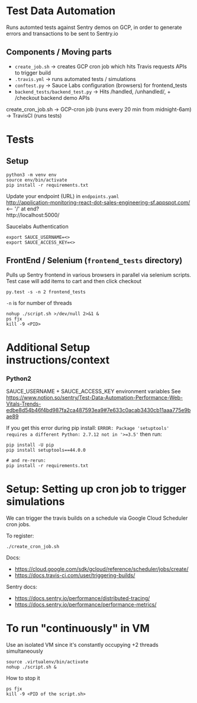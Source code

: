 # Test Data Automation
Runs automted tests against Sentry demos on GCP, in order to generate errors and transactions to be sent to Sentry.io

## Components / Moving parts
- `create_job.sh` -> creates GCP cron job which hits Travis requests APIs to trigger build
- `.travis.yml` -> runs automated tests / simulations
- `conftest.py` -> Sauce Labs configuration (browsers) for frontend_tests
- `backend_tests/backend_test.py` -> Hits /handled, /unhandled/, + /checkout backend demo APIs

create_cron_job.sh -> GCP-cron job (runs every 20 min from midnight-6am) -> TravisCI (runs tests)

# Tests

## Setup
```
python3 -m venv env
source env/bin/activate
pip install -r requirements.txt
```

Update your endpoint (URL) in `endpoints.yaml`  
http://application-monitoring-react-dot-sales-engineering-sf.appspot.com/ <-- '/' at end?  
http://localhost:5000/  

Saucelabs Authentication  
```
export SAUCE_USERNAME=<>
export SAUCE_ACCESS_KEY=<>
```

## FrontEnd / Selenium (`frontend_tests` directory)
Pulls up Sentry frontend in various browsers in parallel via selenium scripts.
Test case will add items to cart and then click checkout

```
py.test -s -n 2 frontend_tests
```

`-n` is for number of threads

```
nohup ./script.sh >/dev/null 2>&1 &
ps fjx
kill -9 <PID>
```

# Additional Setup instructions/context
### Python2

SAUCE_USERNAME + SAUCE_ACCESS_KEY environment variables
See https://www.notion.so/sentry/Test-Data-Automation-Performance-Web-Vitals-Trends-edbe8d54b46f4bd987fa2ca487593ea9#7e633c0acab3430cb11aaa775e9bae89

If you get this error during pip install: `ERROR: Package 'setuptools' requires a different Python: 2.7.12 not in '>=3.5'` then run:
```
pip install -U pip
pip install setuptools==44.0.0

# and re-rerun:
pip install -r requirements.txt
```
# Setup: Setting up cron job to trigger simulations

We can trigger the travis builds on a schedule via Google Cloud Scheduler cron jobs.

To register:
```
./create_cron_job.sh
```

Docs:
- https://cloud.google.com/sdk/gcloud/reference/scheduler/jobs/create/
- https://docs.travis-ci.com/user/triggering-builds/

Sentry docs:
- https://docs.sentry.io/performance/distributed-tracing/
- https://docs.sentry.io/performance/performance-metrics/

# To run "continuously" in VM
Use an isolated VM since it's constantly occupying +2 threads simultaneously
```
source .virtualenv/bin/activate
nohup ./script.sh &
```

How to stop it
```
ps fjx
kill -9 <PID of the script.sh>
```
